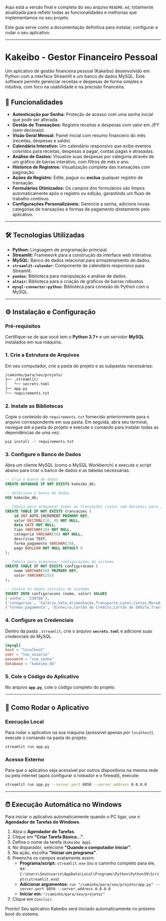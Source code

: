 Aqui está a versão final e completa do seu arquivo `README.md`, totalmente atualizada para refletir todas as funcionalidades e melhorias que implementamos no seu projeto.

Este guia serve como a documentação definitiva para instalar, configurar e rodar o seu aplicativo.

-----

# Kakeibo - Gestor Financeiro Pessoal

Um aplicativo de gestão financeira pessoal (Kakeibo) desenvolvido em Python com a interface Streamlit e um banco de dados MySQL. Este software permite gerenciar receitas e despesas de forma simples e intuitiva, com foco na usabilidade e na precisão financeira.

## 🚀 Funcionalidades

  * **Autenticação por Senha:** Proteção de acesso com uma senha inicial que pode ser alterada.
  * **Gestão de Transações:** Registre receitas e despesas com valor em JPY (sem decimais).
  * **Visão Geral Mensal:** Painel inicial com resumo financeiro do mês (receitas, despesas e saldo).
  * **Calendário Interativo:** Um calendário responsivo que exibe eventos coloridos para receitas, despesas a pagar, contas pagas e atrasadas.
  * **Análise de Gastos:** Visualize suas despesas por categoria através de um gráfico de barras interativo, com filtros de mês e ano.
  * **Histórico de Registros:** Visualização completa das transações com paginação.
  * **Ações de Registro:** Edite, pague ou **exclua** qualquer registro de transação.
  * **Formulários Otimizados:** Os campos dos formulários são limpos automaticamente após o registro ou edição, garantindo um fluxo de trabalho contínuo.
  * **Configurações Personalizáveis:** Gerencie a senha, adicione novas categorias de transações e formas de pagamento diretamente pelo aplicativo.

-----

## 🛠️ Tecnologias Utilizadas

  * **Python:** Linguagem de programação principal.
  * **Streamlit:** Framework para a construção da interface web interativa.
  * **MySQL:** Banco de dados relacional para armazenamento de dados.
  * **`streamlit-calendar`:** Componente de calendário responsivo para Streamlit.
  * **`pandas`:** Biblioteca para manipulação e análise de dados.
  * **`altair`:** Biblioteca para a criação de gráficos de barras robustos.
  * **`mysql-connector-python`:** Biblioteca para conexão do Python com o MySQL.

-----

## ⚙️ Instalação e Configuração

### Pré-requisitos

Certifique-se de que você tem o **Python 3.7+** e um servidor **MySQL** instalados em sua máquina.

### 1\. Crie a Estrutura de Arquivos

Em seu computador, crie a pasta do projeto e as subpastas necessárias:

```bash
/caminho/para/seu/projeto/
├── .streamlit/
│   └── secrets.toml
├── app.py
└── requirements.txt
```

### 2\. Instale as Bibliotecas

Copie o conteúdo do `requirements.txt` fornecido anteriormente para o arquivo correspondente em sua pasta. Em seguida, abra seu terminal, navegue até a pasta do projeto e execute o comando para instalar todas as dependências de uma vez:

```bash
pip install -r requirements.txt
```

### 3\. Configure o Banco de Dados

Abra um cliente MySQL (como o MySQL Workbench) e execute o script abaixo para criar o banco de dados e as tabelas necessárias.

```sql
-- Cria o banco de dados
CREATE DATABASE IF NOT EXISTS kakeibo_db;

-- Seleciona o banco de dados
USE kakeibo_db;

-- Tabela para armazenar todas as transações (valor sem decimais para JPY)
CREATE TABLE IF NOT EXISTS transacoes (
    id INT AUTO_INCREMENT PRIMARY KEY,
    valor DECIMAL(10, 0) NOT NULL,
    data DATE NOT NULL,
    tipo VARCHAR(10) NOT NULL,
    categoria VARCHAR(50) NOT NULL,
    descricao TEXT,
    forma_pagamento VARCHAR(20),
    pago BOOLEAN NOT NULL DEFAULT 0
);

-- Tabela para armazenar configurações do sistema
CREATE TABLE IF NOT EXISTS configuracoes (
    nome VARCHAR(50) PRIMARY KEY,
    valor VARCHAR(255)
);

-- Insere os dados iniciais do sistema
INSERT INTO configuracoes (nome, valor) VALUES
('senha', '230788'),
('categorias', 'Salário,Vale,Alimentação,Transporte,Lazer,Contas,Moradia,Saúde,Outros'),
('formas_pagamento', 'Dinheiro,Cartão de Crédito,Cartão de Débito,Transferência,Pix');
```

### 4\. Configure as Credenciais

Dentro da pasta `.streamlit`, crie o arquivo **`secrets.toml`** e adicione suas credenciais do MySQL.

```toml
[mysql]
host = "localhost"
user = "seu_usuario"
password = "sua_senha"
database = "kakeibo_db"
```

### 5\. Cole o Código do Aplicativo

No arquivo **`app.py`**, cole o código completo do projeto.

-----

## 🚀 Como Rodar o Aplicativo

### Execução Local

Para rodar o aplicativo na sua máquina (acessível apenas por `localhost`), execute o comando na pasta do projeto:

```bash
streamlit run app.py
```

### Acesso Externo

Para que o aplicativo seja acessível por outros dispositivos na mesma rede ou pela internet (após configurar o roteador e o firewall), execute:

```bash
streamlit run app.py --server.port 8050 --server.address 0.0.0.0
```

-----

## ⏰ Execução Automática no Windows

Para iniciar o aplicativo automaticamente quando o PC ligar, use o **Agendador de Tarefas do Windows**.

1.  Abra o **Agendador de Tarefas**.
2.  Clique em **"Criar Tarefa Básica..."**.
3.  Defina o nome da tarefa (`Kakeibo App`).
4.  No disparador, selecione **"Quando o computador iniciar"**.
5.  Na ação, escolha **"Iniciar um programa"**.
6.  Preencha os campos exatamente assim:
      * **Programa/script:** `streamlit.exe` (ou o caminho completo para ele, ex: `C:\Users\SeuUsuario\AppData\Local\Programs\Python\Python39\Scripts\streamlit.exe`)
      * **Adicionar argumentos:** `run "/caminho/para/seu/projeto/app.py" --server.port 8050 --server.address 0.0.0.0`
      * **Iniciar em:** `"/caminho/para/seu/projeto/"`
7.  Clique em `Concluir`.

Pronto\! Seu aplicativo Kakeibo será iniciado automaticamente no próximo boot do sistema.